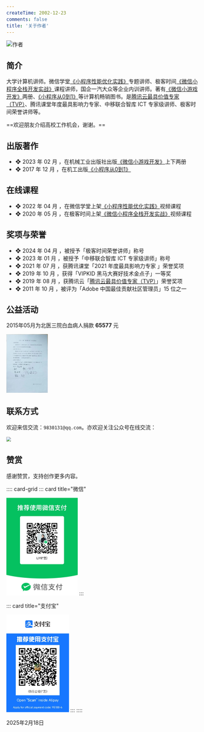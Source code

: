 ```yaml
---
createTime: 2002-12-23
comments: false
title: '关于作者'
---
```

![作者](/avatar.png)

## 简介

大学计算机讲师。微信学堂[《小程序性能优化实践》](https://developers.weixin.qq.com/community/business/course/000606628dc2e86dc0ddcbb115940d)专题讲师、极客时间[《微信小程序全栈开发实战》](http://gk.link/a/10AdC)课程讲师，国企一汽大众等企业内训讲师。著有[《微信小游戏开发》](https://item.jd.com/13630053.html)两册、[《小程序从0到1》](https://e.jd.com/30401467.html)等计算机畅销图书。是[腾讯云最具价值专家（TVP）](https://cloud.tencent.com/tvp/124)、腾讯课堂年度最具影响力专家、中移联合智库 ICT 专家级讲师、极客时间荣誉讲师等。

==欢迎朋友介绍高校工作机会，谢谢。==

## 出版著作

- ❖ 2023 年 02 月 ，在机械工业出版社出版[《微信小游戏开发》](https://item.jd.com/13630053.html)上下两册
- ❖ 2017 年 12 月 ，在机工出版[《小程序从0到1》](https://e.jd.com/30401467.html)

## 在线课程

- ❖ 2022 年 04 月 ，在微信学堂上架[《小程序性能优化实践》](https://developers.weixin.qq.com/community/business/course/000606628dc2e86dc0ddcbb115940d)视频课程
- ❖ 2020 年 05 月 ，在极客时间上架[《微信小程序全栈开发实战》](http://gk.link/a/10AdC)视频课程

## 奖项与荣誉

- ❖ 2024 年 04 月 ，被授予「极客时间荣誉讲师」称号
- ❖ 2023 年 01 月 ，被授予「中移联合智库 ICT 专家级讲师」称号
- ❖ 2021 年 07 月 ，获腾讯课堂「2021 年度最具影响力专家 」荣誉奖项
- ❖ 2019 年 10 月 ，获得「VIPKID 黑马大赛好技术金点子」一等奖
- ❖ 2019 年 08 月 ，获腾讯云「[腾讯云最具价值专家（TVP）](https://cloud.tencent.com/tvp/124)」荣誉奖项
- ❖ 2011 年 10 月 ，被评为「Adobe 中国最佳贡献社区管理员」15 位之一

## 公益活动

2015年05月为北医三院白血病人捐款 **65577** 元

<img src="./assets/gongyi.jpg" alt="活动见证" style="zoom:15%;" />

## 联系方式

欢迎来信交流：`9830131@qq.com`。亦欢迎关注公众号在线交流：

<img src="https://yishulun.com/yslqrcode.jpg" style="zoom: 75%;" />

## 赞赏

感谢赞赏，支持创作更多内容。

:::: card-grid
::: card title="微信"

<img src="./assets/wexinpaycode.jpg" alt="微信" style="zoom:25%;max-width: 800px;" /> 
:::

::: card title="支付宝"

<img src="./assets/zhifubaopaycode.jpg" alt="支付宝" style="zoom:25%;max-width: 800px;" />
:::
::::

2025年2月18日